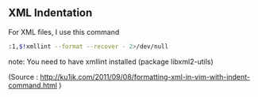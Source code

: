 
## XML Indentation

For XML files, I use this command

```bash
:1,$!xmllint --format --recover - 2>/dev/null
```

note: You need to have xmllint installed (package libxml2-utils)

(Source : http://ku1ik.com/2011/09/08/formatting-xml-in-vim-with-indent-command.html )

